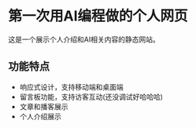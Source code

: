 # 第一次用AI编程做的个人网页

这是一个展示个人介绍和AI相关内容的静态网站。


## 功能特点

- 响应式设计，支持移动端和桌面端
- 留言板功能，支持访客互动(还没调试好哈哈哈)
- 文章和播客展示
- 个人介绍展示
